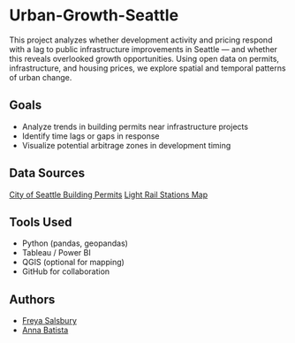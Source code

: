 # Urban-Growth-Seattle
This project analyzes whether development activity and pricing respond with a lag to public infrastructure improvements in Seattle — and whether this reveals overlooked growth opportunities. Using open data on permits, infrastructure, and housing prices, we explore spatial and temporal patterns of urban change.

## Goals
- Analyze trends in building permits near infrastructure projects
- Identify time lags or gaps in response
- Visualize potential arbitrage zones in development timing

## Data Sources
[City of Seattle Building Permits](https://data.seattle.gov/Permitting/Building-Permit-Map/5rc4-5s78)
[Light Rail Stations Map](https://data-seattlecitygis.opendata.arcgis.com/datasets/SeattleCityGIS::light-rail-stations-1/explore?location=47.669783%2C-122.167503%2C11.39)

## Tools Used
- Python (pandas, geopandas)
- Tableau / Power BI
- QGIS (optional for mapping)
- GitHub for collaboration

## Authors
- [Freya Salsbury](https://your-link)
- [Anna Batista](https://their-link)
